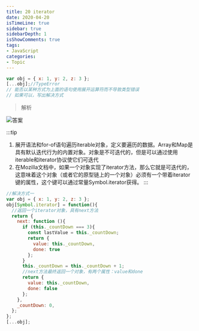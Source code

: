 ```yaml
---
title: 20 iterator
date: 2020-04-20
isTimeLine: true
sidebar: true
sidebarDepth: 1
isShowComments: true
tags:
- JavaScript
categories:
- Topic
---
```


```js
var obj = { x: 1, y: 2, z: 3 };
[...obj];//TypeError
// 能否以某种方式为上面的语句使用展开运算符而不导致类型错误
// 如果可以，写出解决方式
```

> 解析

![答案](/my-vue-press-blog/img/accu/2020-04-20.jpeg)

:::tip
1. 展开语法和for-of语句遍历iterable对象，定义要遍历的数据。Array和Map是具有默认迭代行为的内置对象。对象是不可迭代的，但是可以通过使用iterable和iterator协议使它们可迭代
2. 在Mozilla文档中，如果一个对象实现了iterator方法，那么它就是可迭代的，这意味着这个对象（或者它的原型链上的一个对象）必须有一个带着iterator键的属性，这个键可以通过常量Symbol.iterator获得。
:::

```js
//解决方式一
var obj = { x: 1, y: 2, z: 3 };
obj[Symbol.iterator] = function(){
  //返回一个iterator对象，具有next方法
  return {
    next: function (){
      if (this._countDown === 3){
        const lastValue = this._countDown;
        return {
          value: this._countDown,
          done: true
        };
      }
      this._countDown = this._countDown + 1;
      //next方法最终返回一个对象，有两个属性：value和done
      return {
        value: this._countDown, 
        done: false
      };
    },
    _countDown: 0,
  };
};
[...obj];
```

